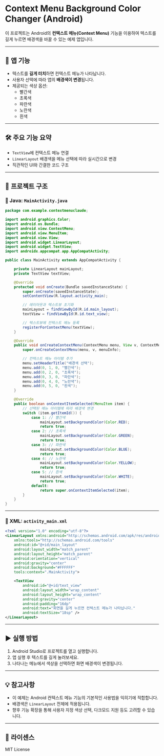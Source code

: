 # Context Menu Background Color Changer (Android)

이 프로젝트는 Android의 **컨텍스트 메뉴(Context Menu)** 기능을 이용하여 텍스트를 길게 누르면 배경색을 바꿀 수 있는 예제 앱입니다.

---

## 📱 앱 기능

- 텍스트를 **길게 터치**하면 컨텍스트 메뉴가 나타납니다.
- 사용자 선택에 따라 앱의 **배경색이 변경**됩니다.
- 제공되는 색상 옵션:
  - 빨간색
  - 초록색
  - 파란색
  - 노란색
  - 흰색

---

## 🛠 주요 기능 요약

- `TextView`에 컨텍스트 메뉴 연결
- `LinearLayout` 배경색을 메뉴 선택에 따라 실시간으로 변경
- 직관적인 UI와 간결한 코드 구조

---

## 📂 프로젝트 구조

### 📄 Java: `MainActivity.java`

```java
package com.example.contextmenuclaude;

import android.graphics.Color;
import android.os.Bundle;
import android.view.ContextMenu;
import android.view.MenuItem;
import android.view.View;
import android.widget.LinearLayout;
import android.widget.TextView;
import androidx.appcompat.app.AppCompatActivity;

public class MainActivity extends AppCompatActivity {

    private LinearLayout mainLayout;
    private TextView textView;

    @Override
    protected void onCreate(Bundle savedInstanceState) {
        super.onCreate(savedInstanceState);
        setContentView(R.layout.activity_main);

        // 레이아웃과 텍스트뷰 초기화
        mainLayout = findViewById(R.id.main_layout);
        textView = findViewById(R.id.text_view);

        // 텍스트뷰에 컨텍스트 메뉴 등록
        registerForContextMenu(textView);
    }

    @Override
    public void onCreateContextMenu(ContextMenu menu, View v, ContextMenu.ContextMenuInfo menuInfo) {
        super.onCreateContextMenu(menu, v, menuInfo);

        // 컨텍스트 메뉴 아이템 추가
        menu.setHeaderTitle("배경색 선택");
        menu.add(0, 1, 0, "빨간색");
        menu.add(0, 2, 0, "초록색");
        menu.add(0, 3, 0, "파란색");
        menu.add(0, 4, 0, "노란색");
        menu.add(0, 5, 0, "흰색");
    }

    @Override
    public boolean onContextItemSelected(MenuItem item) {
        // 선택된 메뉴 아이템에 따라 배경색 변경
        switch (item.getItemId()) {
            case 1: // 빨간색
                mainLayout.setBackgroundColor(Color.RED);
                return true;
            case 2: // 초록색
                mainLayout.setBackgroundColor(Color.GREEN);
                return true;
            case 3: // 파란색
                mainLayout.setBackgroundColor(Color.BLUE);
                return true;
            case 4: // 노란색
                mainLayout.setBackgroundColor(Color.YELLOW);
                return true;
            case 5: // 흰색
                mainLayout.setBackgroundColor(Color.WHITE);
                return true;
            default:
                return super.onContextItemSelected(item);
        }
    }
}
```

---

### 📄 XML: `activity_main.xml`

```xml
<?xml version="1.0" encoding="utf-8"?>
<LinearLayout xmlns:android="http://schemas.android.com/apk/res/android"
    xmlns:tools="http://schemas.android.com/tools"
    android:id="@+id/main_layout"
    android:layout_width="match_parent"
    android:layout_height="match_parent"
    android:orientation="vertical"
    android:gravity="center"
    android:background="#FFFFFF"
    tools:context=".MainActivity">

    <TextView
        android:id="@+id/text_view"
        android:layout_width="wrap_content"
        android:layout_height="wrap_content"
        android:gravity="center"
        android:padding="16dp"
        android:text="화면을 길게 누르면 컨텍스트 메뉴가 나타납니다."
        android:textSize="18sp" />
</LinearLayout>
```

---

## ▶️ 실행 방법

1. Android Studio로 프로젝트를 열고 실행합니다.
2. 앱 실행 후 텍스트를 길게 눌러보세요.
3. 나타나는 메뉴에서 색상을 선택하면 화면 배경색이 변경됩니다.

---

## 💡 참고사항

- 이 예제는 Android 컨텍스트 메뉴 기능의 기본적인 사용법을 익히기에 적합합니다.
- 배경색은 `LinearLayout` 전체에 적용됩니다.
- 향후 기능 확장을 통해 사용자 지정 색상 선택, 다크모드 지원 등도 고려할 수 있습니다.

---

## 🪪 라이센스

MIT License
